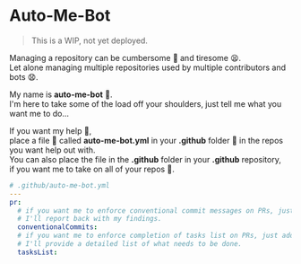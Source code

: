 # Auto-Me-Bot

> This is a WIP, not yet deployed.

Managing a repository can be cumbersome :construction_worker: and tiresome :tired_face:.</br>
Let alone managing multiple repositories used by multiple contributors and bots :anguished:.</br>

My name is **auto-me-bot** :robot:.</br>
I'm here to take some of the load off your shoulders, just tell me what you want me to do...</br>

If you want my help :palms_up_together:,</br>
place a file :memo: called **auto-me-bot.yml** in your **.github** folder :file_folder: in the repos you want help out with.</br>
You can also place the file in the **.github** folder in your **.github** repository,</br>
if you want me to take on all of your repos :muscle:.

```yaml
# .github/auto-me-bot.yml
---
pr:
  # if you want me to enforce conventional commit messages on PRs, just add conventionalCommits.
  # I'll report back with my findings.
  conventionalCommits:
  # if you want me to enforce completion of tasks list on PRs, just add tasksList.
  # I'll provide a detailed list of what needs to be done.
  tasksList:
```

